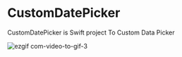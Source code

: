 # CustomDatePicker
CustomDatePicker is Swift project To Custom Data Picker 


![ezgif com-video-to-gif-3](https://user-images.githubusercontent.com/11280137/60896019-e3dfc380-a265-11e9-8bb0-97e8466ad0d8.gif)
